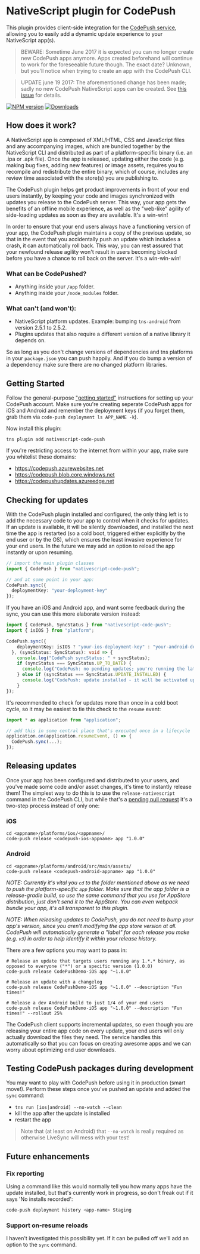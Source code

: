# NativeScript plugin for CodePush

This plugin provides client-side integration for the [CodePush service](http://codepush.tools),
allowing you to easily add a dynamic update experience to your NativeScript app(s).

> BEWARE: Sometime June 2017 it is expected you can no longer create new CodePush apps anymore. Apps created beforehand will continue to work for the foreseeable future though. The exact date? Unknown, but you'll notice when trying to create an app with the CodePush CLI.

> UPDATE june 19 2017: The aforementioned change has been made; sadly no new CodePush NativeScript apps can be created. See [this issue](https://github.com/Microsoft/code-push/pull/435) for details.

[![NPM version][npm-image]][npm-url]
[![Downloads][downloads-image]][npm-url]

[npm-image]:http://img.shields.io/npm/v/nativescript-code-push.svg
[npm-url]:https://npmjs.org/package/nativescript-code-push
[downloads-image]:http://img.shields.io/npm/dm/nativescript-code-push.svg

## How does it work?
A NativeScript app is composed of XML/HTML, CSS and JavaScript files and any accompanying images, which are bundled together by the NativeScript CLI and distributed as part of a platform-specific binary (i.e. an .ipa or .apk file). Once the app is released, updating either the code (e.g. making bug fixes, adding new features) or image assets, requires you to recompile and redistribute the entire binary, which of course, includes any review time associated with the store(s) you are publishing to.

The CodePush plugin helps get product improvements in front of your end users instantly, by keeping your code and images synchronized with updates you release to the CodePush server. This way, your app gets the benefits of an offline mobile experience, as well as the "web-like" agility of side-loading updates as soon as they are available. It's a win-win!

In order to ensure that your end users always have a functioning version of your app, the CodePush plugin maintains a copy of the previous update, so that in the event that you accidentally push an update which includes a crash, it can automatically roll back. This way, you can rest assured that your newfound release agility won't result in users becoming blocked before you have a chance to roll back on the server. It's a win-win-win!

### What can be CodePushed?
- Anything inside your `/app` folder.
- Anything inside your `/node_modules` folder.

### What can't (and won't):
- NativeScript platform updates. Example: bumping `tns-android` from version 2.5.1 to 2.5.2.
- Plugins updates that also require a different version of a native library it depends on.

So as long as you don't change versions of dependencies and tns platforms in your `package.json` you
can push happily. And if you do bump a version of a dependency make sure there are no changed platform libraries.

## Getting Started
Follow the general-purpose ["getting started"](http://microsoft.github.io/code-push//docs/getting-started.html) instructions for setting up your CodePush account.
Make sure you're creating seperate CodePush apps for iOS and Android and remember the deployment keys (if you forget them, grab them via `code-push deployment ls APP_NAME -k`).

Now install this plugin:

```shell
tns plugin add nativescript-code-push
```

If you're restricting access to the internet from within your app, make sure you whitelist these domains:

- https://codepush.azurewebsites.net
- https://codepush.blob.core.windows.net
- https://codepushupdates.azureedge.net

## Checking for updates
With the CodePush plugin installed and configured, the only thing left is to add the necessary code to your app to control when it checks for updates.
If an update is available, it will be silently downloaded, and installed the next time the app is restarted (so a cold boot, triggered either explicitly by the end user or by the OS), which ensures the least invasive experience for your end users.
In the future we may add an option to reload the app instantly or upon resuming.

```typescript
// import the main plugin classes
import { CodePush } from "nativescript-code-push";

// and at some point in your app:
CodePush.sync({
  deploymentKey: "your-deployment-key"
});
```

If you have an iOS and Android app, and want some feedback during the sync, you can use this more elaborate version instead:

```typescript
import { CodePush, SyncStatus } from "nativescript-code-push";
import { isIOS } from "platform";

CodePush.sync({
    deploymentKey: isIOS ? "your-ios-deployment-key" : "your-android-deployment-key"
  }, (syncStatus: SyncStatus): void => {
    console.log("CodePush syncStatus: " + syncStatus);
    if (syncStatus === SyncStatus.UP_TO_DATE) {
      console.log("CodePush: no pending updates; you're running the latest version!");
    } else if (syncStatus === SyncStatus.UPDATE_INSTALLED) {
      console.log("CodePush: update installed - it will be activated upon next cold boot");
    }
});
```

It's recommended to check for updates more than once in a cold boot cycle, so it may be easiest to
tie this check to the `resume` event:

```typescript
import * as application from "application";

// add this in some central place that's executed once in a lifecycle
application.on(application.resumeEvent, () => {
  CodePush.sync(...);
});
```

## Releasing updates
Once your app has been configured and distributed to your users, and you've made some code and/or asset changes,
it's time to instantly release them! The simplest way to do this is to use the `release-nativescript` command in the CodePush CLI,
but while that's a [pending pull request](https://github.com/Microsoft/code-push/pull/435) it's a two-step process instead of only one:

### iOS

```shell
cd <appname>/platforms/ios/<appname>/
code-push release <codepush-ios-appname> app "1.0.0"
```

### Android

```shell
cd <appname>/platforms/android/src/main/assets/
code-push release <codepush-android-appname> app "1.0.0"
```

*NOTE: Currently it's vital you `cd` to the folder mentioned above as we need to push the platform-specific `app` folder.
Make sure that the app folder is a release-gradle build, so use the same command that you use for AppStore distribution,
just don't send it to the AppStore. You can even webpack bundle your app, it's all transparent to this plugin.* 

*NOTE: When releasing updates to CodePush, you do not need to bump your app's version, since you aren't modifying the app store version at all.
CodePush will automatically generate a "label" for each release you make (e.g. `v3`) in order to help identify it within your release history.*

There are a few options you may want to pass in:

```shell
# Release an update that targets users running any 1.*.* binary, as opposed to everyone ("*") or a specific version (1.0.0)
code-push release CodePushDemo-iOS app "~1.0.0"

# Release an update with a changelog
code-push release CodePushDemo-iOS app "~1.0.0" --description "Fun times!"

# Release a dev Android build to just 1/4 of your end users
code-push release CodePushDemo-iOS app "~1.0.0" --description "Fun times!" --rollout 25%
```

The CodePush client supports incremental updates, so even though you are releasing your entire app code on every update,
your end users will only actually download the files they need. The service handles this automatically so that you can focus on
creating awesome apps and we can worry about optimizing end user downloads.

## Testing CodePush packages during development
You may want to play with CodePush before using it in production (smart move!).
Perform these steps once you've pushed an update and added the `sync` command:

- `tns run [ios|android] --no-watch --clean`
- kill the app after the update is installed
- restart the app

> Note that (at least on Android) that `--no-watch` is really required as otherwise LiveSync will mess with your test!

## Future enhancements

### Fix reporting
Using a command like this would normally tell you how many apps have the update installed,
but that's currently work in progress, so don't freak out if it says 'No installs recorded':

```bash
code-push deployment history <app-name> Staging
```

### Support on-resume reloads
I haven't investigated this possibility yet. If it can be pulled off we'll add an option to the `sync` command.
